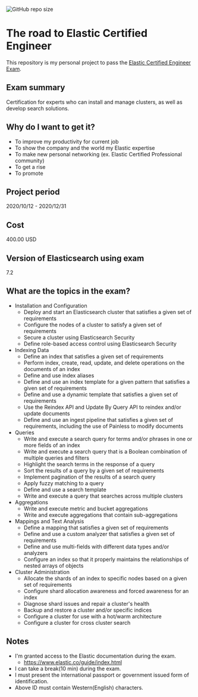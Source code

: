 ![GitHub repo size](https://img.shields.io/github/repo-size/n0z0me/ElasticCertifiedEngineer)
# The road to Elastic Certified Engineer
This repository is my personal project to pass the [Elastic Certified Engineer Exam](https://www.elastic.co/training/elastic-certified-engineer-exam).

## Exam summary
Certification for experts who can install and manage clusters, as well as develop search solutions.

## Why do I want to get it?
- To improve my productivity for current job
- To show the company and the world my Elastic expertise
- To make new personal networking (ex. Elastic Certified Professional community)
- To get a rise
- To promote

## Project period
2020/10/12 - 2020/12/31

## Cost
400.00 USD

## Version of Elasticsearch using exam
7.2

## What are the topics in the exam?
- Installation and Configuration
  - Deploy and start an Elasticsearch cluster that satisfies a given set of requirements
  - Configure the nodes of a cluster to satisfy a given set of requirements
  - Secure a cluster using Elasticsearch Security
  - Define role-based access control using Elasticsearch Security
- Indexing Data
  - Define an index that satisfies a given set of requirements
  - Perform index, create, read, update, and delete operations on the documents of an index
  - Define and use index aliases
  - Define and use an index template for a given pattern that satisfies a given set of requirements
  - Define and use a dynamic template that satisfies a given set of requirements
  - Use the Reindex API and Update By Query API to reindex and/or update documents
  - Define and use an ingest pipeline that satisfies a given set of requirements, including the use of Painless to modify documents
- Queries
  - Write and execute a search query for terms and/or phrases in one or more fields of an index
  - Write and execute a search query that is a Boolean combination of multiple queries and filters
  - Highlight the search terms in the response of a query
  - Sort the results of a query by a given set of requirements
  - Implement pagination of the results of a search query
  - Apply fuzzy matching to a query
  - Define and use a search template
  - Write and execute a query that searches across multiple clusters
- Aggregations
  - Write and execute metric and bucket aggregations
  - Write and execute aggregations that contain sub-aggregations
- Mappings and Text Analysis
  - Define a mapping that satisfies a given set of requirements
  - Define and use a custom analyzer that satisfies a given set of requirements
  - Define and use multi-fields with different data types and/or analyzers
  - Configure an index so that it properly maintains the relationships of nested arrays of objects
- Cluster Administration
  - Allocate the shards of an index to specific nodes based on a given set of requirements
  - Configure shard allocation awareness and forced awareness for an index
  - Diagnose shard issues and repair a cluster's health
  - Backup and restore a cluster and/or specific indices
  - Configure a cluster for use with a hot/warm architecture
  - Configure a cluster for cross cluster search

## Notes
- I'm granted access to the Elastic documentation during the exam.
  -  https://www.elastic.co/guide/index.html
- I can take a break(10 min) during the exam.
- I must present the international passport or government issued form of identification.
- Above ID must contain Western(English) characters.

